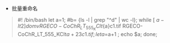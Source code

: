 * 批量重命名
> #! /bin/bash
 let a=1;
 #b= {ls -l | grep "^d" | wc -l};
  while [ $a -lt 2 ]
	 do
	  mv RGECO-CoChR_LT_555_KClt${a}c1.tif RGECO-CoChR_LT_555_KClt${a+23}c1.tif;
	let a=$a+1 ;
	echo $a;
done;

